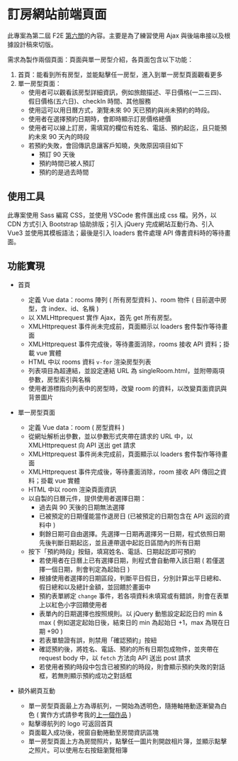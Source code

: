 # 訂房網站前端頁面

此專案為第二屆 F2E [第六關](https://challenge.thef2e.com/news/17)的內容。主要是為了練習使用 Ajax 與後端串接以及根據設計稿來切版。

需求為製作兩個頁面：頁面與單一房型介紹，各頁面包含以下功能：

1. 首頁：能看到所有房型，並能點擊任一房型，進入到單一房型頁面觀看更多
2. 單一房型頁面：
	- 使用者可以觀看該房型詳細資訊，例如旅館描述、平日價格(一二三四)、假日價格(五六日)、checkIn 時間、其他服務
	- 使用這可以用日曆方式，瀏覽未來 90 天已預約與尚未預約的時段。
	- 使用者在選擇預約日期時，會即時顯示訂房價格總價
	- 使用者可以線上訂房，需填寫的欄位有姓名、電話、預約起迄，且只能預約未來 90 天內的時段
	- 若預約失敗，會回傳訊息讓客戶知曉，失敗原因項目如下
		- 預訂 90 天後
		- 預約時間已被人預訂
		- 預約的是過去時間
		
## 使用工具

此專案使用 Sass 編寫 CSS，並使用 VSCode 套件匯出成 css 檔。另外，以 CDN 方式引入 Bootstrap 協助排版；引入 jQuery 完成網站互動行為、引入 Vue3 並使用其模板語法；最後是引入 loaders 套件處理 API 傳書資料時的等待畫面。

## 功能實現

- 首頁
	- 定義 Vue data：rooms 陣列 ( 所有房型資料 )、room 物件 ( 目前選中房型，含 index、id、名稱 )
	- 以 XMLHttprequest 實作 Ajax，首先 get 所有房型。
	- XMLHttprequest 事件尚未完成前，頁面顯示以 loaders 套件製作等待畫面
	- XMLHttprequest 事件完成後，等待畫面消除，rooms 接收 API 資料；掛載 vue 實體
	- HTML 中以 rooms 資料 `v-for` 渲染房型列表
	- 列表項目為超連結，並設定連結 URL 為 singleRoom.html，並附帶兩項參數，房型索引與名稱
	- 使用者游標指向列表中的房型時，改變 room 的資料，以改變頁面資訊與背景圖片

- 單一房型頁面
	- 定義 Vue data：room ( 房型資料 )
	- 從網址解析出參數，並以參數形式夾帶在請求的 URL 中，以 XMLHttprequest 向 API 送出 get 請求
	- XMLHttprequest 事件尚未完成前，頁面顯示以 loaders 套件製作等待畫面
	- XMLHttprequest 事件完成後，等待畫面消除，room 接收 API 傳回之資料；掛載 vue 實體
	- HTML 中以 room 渲染頁面資訊
	- 以自製的日曆元件，提供使用者選擇日期：
		* 過去與 90 天後的日期無法選擇
		* 已被預定的日期僅能當作退房日 (已被預定的日期包含在 API 返回的資料中 )
		* 剩餘日期可自由選擇。先選擇一日期再選擇另一日期，程式依照日期先後判斷日期起迄，並且連帶選中起訖日區間內的所有日期
	- 按下「預約時段」按鈕，填寫姓名、電話、日期起訖即可預約
		* 若使用者在日曆上已有選擇日期，則程式會自動帶入該日期 ( 若僅選擇一個日期，則會判定為起始日 )
		* 根據使用者選擇的日期區段，判斷平日假日，分別計算出平日總和、假日總和以及總計金額，並回饋於畫面中
		* 預約表單綁定 `change` 事件，若各項資料未填寫或有錯誤，則會在表單上以紅色小字回饋使用者
		* 表單內的日期選擇也按照規則。以 jQuery 動態設定起訖日的 min & max ( 例如選定起始日後，結束日的 min 為起始日 +1，max 為現在日期 +90 )
		* 若表單驗證有誤，則禁用「確認預約」按紐
		* 確認預約後，將姓名、電話、預約的所有日期包成物件，並夾帶在 request body 中，以 `fetch` 方法向 API 送出 post 請求
		* 若使用者預約時段中包含已被預約的時段，則會顯示預約失敗的對話框，若無則顯示預約成功之對話框

- 額外網頁互動
	- 單一房型頁面最上方為導航列，一開始為透明色，隨捲軸捲動逐漸變為白色 ( 實作方式請參考我的[上一個作品](https://github.com/cloudyclee/Brand_website) )
	- 點擊導航列的 logo 可返回首頁
	- 頁面載入成功後，視窗自動捲動至房間資訊區塊
	- 單一房型頁面上方為房間照片，點擊任一圖片則開啟相片簿，並顯示點擊之照片。可以使用左右按鈕瀏覽相簿
